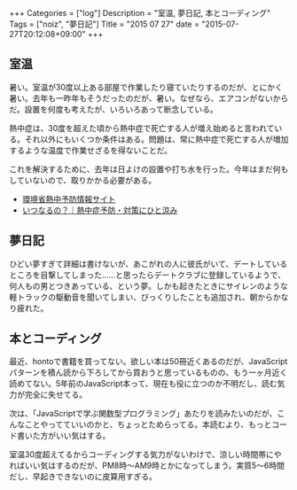 +++
Categories = ["log"]
Description = "室温, 夢日記, 本とコーディング"
Tags = ["noiz", "夢日記"]
Title = "2015 07 27"
date = "2015-07-27T20:12:08+09:00"
+++

## 室温
暑い。室温が30度以上ある部屋で作業したり寝ていたりするのだが、とにかく暑い。去年も一昨年もそうだったのだが、暑い。なぜなら、エアコンがないからだ。設置を何度も考えたが、いろいろあって断念している。

熱中症は、30度を超えた頃から熱中症で死亡する人が増え始めると言われている。それ以外にもいくつか条件はある。問題は、常に熱中症で死亡する人が増加するような温度で作業せざるを得ないことだ。

これを解決するために、去年は日よけの設置や打ち水を行った。今年はまだ何もしていないので、取りかかる必要がある。

* [環境省熱中予防情報サイト](http://www.wbgt.env.go.jp/)
* [いつなるの？｜熱中症予防・対策にひと涼み](http://www.hitosuzumi.jp/heat/when)

## 夢日記
ひどい夢すぎて詳細は書けないが、あこがれの人に彼氏がいて、デートしているところを目撃してしまった……と思ったらデートクラブに登録しているようで、何人もの男とつきあっている、という夢。しかも起きたときにサイレンのような軽トラックの駆動音を聞いてしまい、びっくりしたことも追加され、朝からかなり疲れた。

## 本とコーディング
最近、hontoで書籍を買ってない。欲しい本は50冊近くあるのだが、JavaScriptパターンを積ん読から下ろしてから買おうと思っているものの、もう一ヶ月近く読めてない。5年前のJavaScript本って、現在も役に立つのか不明だし、読む気力が完全に失せてる。

次は、「JavaScriptで学ぶ関数型プログラミング」あたりを読みたいのだが、こんなことやってていいのかと、ちょっとためらってる。本読むより、もっとコード書いた方がいい気はする。

室温30度超えてるからコーディングする気力がないわけで、涼しい時間帯にやればいい気はするのだが、PM8時〜AM9時とかになってしまう。実質5〜6時間だし、早起きできないのに皮算用すぎる。